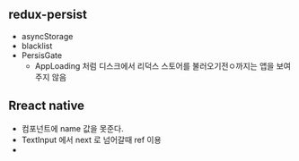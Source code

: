 ## redux-persist
  - asyncStorage
  - blacklist
  - PersisGate 
    - AppLoading 처럼 디스크에서 리덕스 스토어를 불러오기전ㅇ까지는 앱을 보여주지 않음

## Rreact native 
  - 컴포넌트에 name 값을 못준다.
  - TextInput 에서 next 로 넘어갈때 ref 이용
  - 